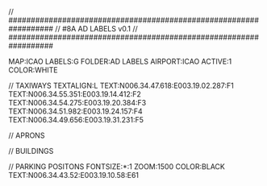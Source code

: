 // ##################################################################
//                 #8A AD LABELS v0.1
// ##################################################################

MAP:ICAO LABELS:G
FOLDER:AD LABELS
AIRPORT:ICAO
ACTIVE:1
COLOR:WHITE

// TAXIWAYS
TEXTALIGN:L
TEXT:N006.34.47.618:E003.19.02.287:F1
TEXT:N006.34.55.351:E003.19.14.412:F2
TEXT:N006.34.54.275:E003.19.20.384:F3
TEXT:N006.34.51.982:E003.19.24.157:F4
TEXT:N006.34.49.656:E003.19.31.231:F5

// APRONS

// BUILDINGS

// PARKING POSITONS
FONTSIZE:*:1
ZOOM:1500
COLOR:BLACK
TEXT:N006.34.43.52:E003.19.10.58:E61